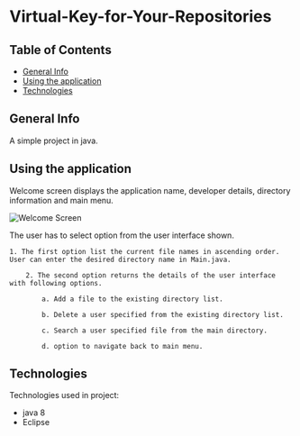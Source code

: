 # Virtual-Key-for-Your-Repositories

## Table of Contents

- [General Info](#general-info)
- [Using the application](#using-the-application)
- [Technologies](#technologies)

## General Info

A simple  project in java.

## Using the application

Welcome screen displays the application name, developer details, directory information and main menu.

<img alt = "Welcome Screen" src = "C:\Users\Akanksha Patwa\Desktop\main\flow chart.png">

The user has to select option from the user interface shown.

    1. The first option list the current file names in ascending order. User can enter the desired directory name in Main.java.

        2. The second option returns the details of the user interface with following options.

            a. Add a file to the existing directory list.

            b. Delete a user specified from the existing directory list.

            c. Search a user specified file from the main directory.

            d. option to navigate back to main menu.

## Technologies

Technologies used in project:

- java 8
- Eclipse
